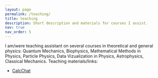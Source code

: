 ```yaml
---
layout: page
permalink: /teaching/
title: teaching
description: Short description and materials for courses I assist.
nav: true
nav_order: 5
---
```


I am/were teaching assistant on several courses in theoretical and general physics: Quantum Mechanics, Biophysics, Mathematical Methods in Physics, Particle Physics, Data Vizualization in Physics, Astrophysics, Classical Mechanics. 
Teaching materials/links:
- [CalcChat](https://www.calcchat.com/book/Calculus-10e/) 

